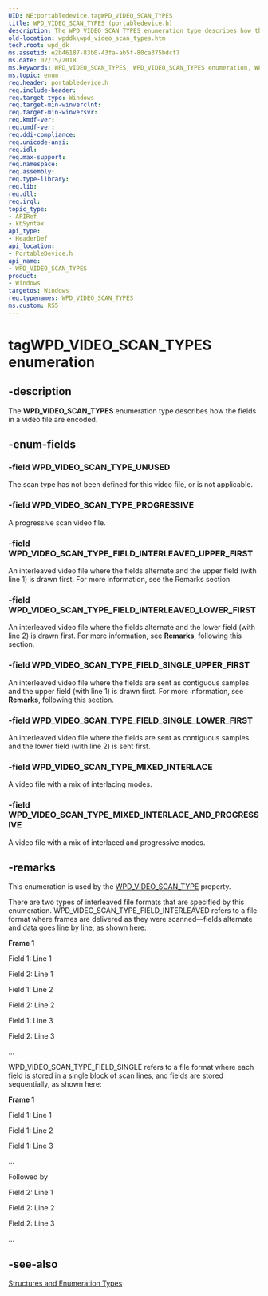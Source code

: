 ```yaml
---
UID: NE:portabledevice.tagWPD_VIDEO_SCAN_TYPES
title: WPD_VIDEO_SCAN_TYPES (portabledevice.h)
description: The WPD_VIDEO_SCAN_TYPES enumeration type describes how the fields in a video file are encoded.
old-location: wpddk\wpd_video_scan_types.htm
tech.root: wpd_dk
ms.assetid: e2b46187-83b0-43fa-ab5f-80ca375bdcf7
ms.date: 02/15/2018
ms.keywords: WPD_VIDEO_SCAN_TYPES, WPD_VIDEO_SCAN_TYPES enumeration, WPD_VIDEO_SCAN_TYPE_FIELD_INTERLEAVED_LOWER_FIRST, WPD_VIDEO_SCAN_TYPE_FIELD_INTERLEAVED_UPPER_FIRST, WPD_VIDEO_SCAN_TYPE_FIELD_SINGLE_LOWER_FIRST, WPD_VIDEO_SCAN_TYPE_FIELD_SINGLE_UPPER_FIRST, WPD_VIDEO_SCAN_TYPE_MIXED_INTERLACE, WPD_VIDEO_SCAN_TYPE_MIXED_INTERLACE_AND_PROGRESSIVE, WPD_VIDEO_SCAN_TYPE_PROGRESSIVE, WPD_VIDEO_SCAN_TYPE_UNUSED, enumeration, portabledevice/WPD_VIDEO_SCAN_TYPES, portabledevice/WPD_VIDEO_SCAN_TYPE_FIELD_INTERLEAVED_LOWER_FIRST, portabledevice/WPD_VIDEO_SCAN_TYPE_FIELD_INTERLEAVED_UPPER_FIRST, portabledevice/WPD_VIDEO_SCAN_TYPE_FIELD_SINGLE_LOWER_FIRST, portabledevice/WPD_VIDEO_SCAN_TYPE_FIELD_SINGLE_UPPER_FIRST, portabledevice/WPD_VIDEO_SCAN_TYPE_MIXED_INTERLACE, portabledevice/WPD_VIDEO_SCAN_TYPE_MIXED_INTERLACE_AND_PROGRESSIVE, portabledevice/WPD_VIDEO_SCAN_TYPE_PROGRESSIVE, portabledevice/WPD_VIDEO_SCAN_TYPE_UNUSED, tagWPD_VIDEO_SCAN_TYPES, wpddk.wpd_video_scan_types
ms.topic: enum
req.header: portabledevice.h
req.include-header: 
req.target-type: Windows
req.target-min-winverclnt: 
req.target-min-winversvr: 
req.kmdf-ver: 
req.umdf-ver: 
req.ddi-compliance: 
req.unicode-ansi: 
req.idl: 
req.max-support: 
req.namespace: 
req.assembly: 
req.type-library: 
req.lib: 
req.dll: 
req.irql: 
topic_type:
- APIRef
- kbSyntax
api_type:
- HeaderDef
api_location:
- PortableDevice.h
api_name:
- WPD_VIDEO_SCAN_TYPES
product:
- Windows
targetos: Windows
req.typenames: WPD_VIDEO_SCAN_TYPES
ms.custom: RS5
---
```


# tagWPD_VIDEO_SCAN_TYPES enumeration


## -description



The <b>WPD_VIDEO_SCAN_TYPES</b> enumeration type describes how the fields in a video file are encoded.




## -enum-fields




### -field WPD_VIDEO_SCAN_TYPE_UNUSED

The scan type has not been defined for this video file, or is not applicable.


### -field WPD_VIDEO_SCAN_TYPE_PROGRESSIVE

A progressive scan video file.


### -field WPD_VIDEO_SCAN_TYPE_FIELD_INTERLEAVED_UPPER_FIRST

An interleaved video file where the fields alternate and the upper field (with line 1) is drawn first. For more information, see the Remarks section.


### -field WPD_VIDEO_SCAN_TYPE_FIELD_INTERLEAVED_LOWER_FIRST

An interleaved video file where the fields alternate and the lower field (with line 2) is drawn first. For more information, see <b>Remarks</b>, following this section.


### -field WPD_VIDEO_SCAN_TYPE_FIELD_SINGLE_UPPER_FIRST

An interleaved video file where the fields are sent as contiguous samples and the upper field (with line 1) is drawn first. For more information, see <b>Remarks</b>, following this section.


### -field WPD_VIDEO_SCAN_TYPE_FIELD_SINGLE_LOWER_FIRST

An interleaved video file where the fields are sent as contiguous samples and the lower field (with line 2) is sent first.


### -field WPD_VIDEO_SCAN_TYPE_MIXED_INTERLACE

A video file with a mix of interlacing modes.


### -field WPD_VIDEO_SCAN_TYPE_MIXED_INTERLACE_AND_PROGRESSIVE

A video file with a mix of interlaced and progressive modes.


## -remarks



This enumeration is used by the <a href="https://docs.microsoft.com/previous-versions/windows/hardware/drivers/ff597900(v=vs.85)">WPD_VIDEO_SCAN_TYPE</a> property.

There are two types of interleaved file formats that are specified by this enumeration. WPD_VIDEO_SCAN_TYPE_FIELD_INTERLEAVED refers to a file format where frames are delivered as they were scanned—fields alternate and data goes line by line, as shown here:

<b>Frame 1</b>

Field 1: Line 1

Field 2: Line 1

Field 1: Line 2

Field 2: Line 2

Field 1: Line 3

Field 2: Line 3

...

WPD_VIDEO_SCAN_TYPE_FIELD_SINGLE refers to a file format where each field is stored in a single block of scan lines, and fields are stored sequentially, as shown here:

<b>Frame 1</b>

Field 1: Line 1

Field 1: Line 2

Field 1: Line 3

...

Followed by

Field 2: Line 1

Field 2: Line 2

Field 2: Line 3

...




## -see-also




<a href="https://docs.microsoft.com/previous-versions/windows/hardware/drivers/ff597672(v=vs.85)">Structures and Enumeration Types</a>
 

 

